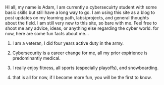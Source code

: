 HI all, my name is Adam, I am currently a cybersecuirty student with some basic skills but still have a long way to go. I am using this site as a blog to post updates on my learning path, labs/projects, and general thoughts about the field. I am still very new to this site, so bare with me. Feel free to shoot me any advice, ideas, or anything else regarding the cyber world. for now, here are some fun facts about me... 

1) I am a veteran, I did four years active duty in the army.

2) Cybersecurity is a career change for me, all my prior expirience is predominantly medical.

3) I really enjoy fitness, all sports (especially playoffs), and snowboarding.

4) that is all for now, if I become more fun, you will be the first to know. 

